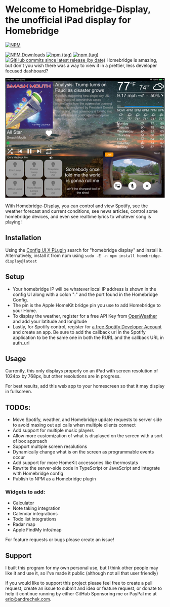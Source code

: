 # Welcome to Homebridge-Display, the unofficial iPad display for Homebridge

[![NPM](https://nodei.co/npm/homebridge-display.png?compact=true)](https://www.npmjs.com/package/homebridge-display)

[![NPM Downloads](https://img.shields.io/npm/dt/homebridge-display)](https://www.npmjs.com/package/homebridge-display)
[![npm (tag)](https://img.shields.io/npm/v/homebridge-display/latest)](https://www.npmjs.com/package/homebridge-display/v/latest)
[![npm (tag)](https://img.shields.io/npm/v/homebridge-display/test)](https://www.npmjs.com/package/homebridge-display/v/test)
[![GitHub commits since latest release (by date)](https://img.shields.io/github/commits-since/EricAndrechek/homebridge-display/latest)](https://github.com/EricAndrechek/homebridge-display/releases/latest)
Homebridge is amazing, but don't you wish there was a way to view it in a prettier, less developer focused dashboard?

![Preview of Homebridge-Display in action](demo.jpeg)

With Homebridge-Display, you can control and view Spotify, see the weather forecast and current conditions, see news articles, control some homebridge devices, and even see realtime lyrics to whatever song is playing!

## Installation

Using the [Config UI X PLugin](https://github.com/oznu/homebridge-config-ui-x#readme) search for "homebridge display" and install it. Alternatively, install it from npm using `sudo -E -n npm install homebridge-display@latest`

## Setup

- Your homebridge IP will be whatever local IP address is shown in the config UI along with a colon ":" and the port found in the Homebridge Config.
- The pin is the Apple HomeKit bridge pin you use to add Homebridge to your Home.
- To display the weather, register for a free API Key from [OpenWeather](https://openweathermap.org/api) and add your latitude and longitude
- Lastly, for Spotify control, register for [a free Spotify Developer Account](https://developer.spotify.com/dashboard/applications) and create an app. Be sure to add the callback url in the Spotify application to be the same one in both the RURL and the callback URL in auth_url

## Usage
Currently, this only displays properly on an iPad with screen resolution of  1024px by 768px, but other resolutions are in progress.

For best results, add this web app to your homescreen so that it may display in fullscreen.

## TODOs:
- Move Spotify, weather, and Homebridge update requests to server side to avoid maxing out api calls when multiple clients connect
- Add support for multiple music players
- Allow more customization of what is displayed on the screen with a sort of box approach
- Support multiple screen resolutions
- Dynamically change what is on the screen as programmable events occur
- Add support for more HomeKit accessories like thermostats
- Rewrite the server-side code in TypeScript or JavaScript and integrate with Homebridge config
- Publish to NPM as a Homebridge plugin

### Widgets to add:
- Calculator
- Note taking integration
- Calendar integrations
- Todo list integrations
- Radar map
- Apple FindMy info/map


For feature requests or bugs please create an issue!

## Support
I built this program for my own personal use, but I think other people may like it and use it, so I've made it public (although not all that user friendly)

If you would like to support this project please feel free to create a pull request, create an issue to submit and idea or feature request, or donate to help it continue running by either GitHub Sponsoring me or PayPal me at eric@andrechek.com.